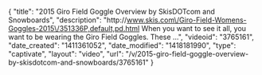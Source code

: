 {
    "title": "2015 Giro Field Goggle Overview by SkisDOTcom and Snowboards",
    "description": "http:\/\/www.skis.com\/Giro-Field-Womens-Goggles-2015\/351336P,default,pd.html When you want to see it all, you want to be wearing the Giro Field Goggles. These ...",
    "videoid": "3765161",
    "date_created": "1411361052",
    "date_modified": "1418181990",
    "type": "captivate",
    "layout": "video",
    "url": "\/v\/2015-giro-field-goggle-overview-by-skisdotcom-and-snowboards\/3765161"
}